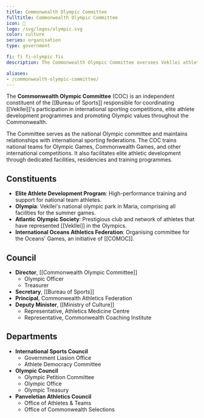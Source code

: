 ```yaml
---
title: Commonwealth Olympic Committee
fulltitle: Commonwealth Olympic Committee
icon: 🏢
logo: /svg/logos/olympic.svg
color: culture
series: organisation
type: government

fi: fi fi-olympic fis
description: The Commonwealth Olympic Committee oversees Vekllei athletes and teams in international games, including the Olympics.

aliases:
- /commonwealth-olympic-committee/
---
```

The <span class="fi fi-olympic fis"></span> **Commonwealth Olympic Committee** (COC) is an independent constituent of the [[Bureau of Sports]] responsible for coordinating [[Vekllei]]'s participation in international sporting competitions, elite athlete development programmes and promoting Olympic values throughout the Commonwealth.

The Committee serves as the national Olympic committee and maintains relationships with international sporting federations. The COC trains national teams for Olympic Games, Commonwealth Games, and other international competitions. It also facilitates elite athletic development through dedicated facilities, residencies and training programmes.

## Constituents

* **Elite Athlete Development Program**: High-performance training and support for national team athletes.
* **Olympia**: Vekllei's national olympic park in Maria, comprising all facilities for the summer games.
* **Atlantic Olympic Society**: Prestigious club and network of athletes that have represented [[Vekllei]] in the Olympics.
* **International Oceans Athletics Federation**: Organising committee for the Oceans' Games, an initiative of [[COMOC]].

## Council

* **Director**, [[Commonwealth Olympic Committee]]
    * Olympic Officer
    * Treasurer
* **Secretary**, [[Bureau of Sports]]
* **Principal**, Commonwealth Athletics Federation
* **Deputy Minister**, [[Ministry of Culture]]
    * Representative, Athletics Medicine Centre
    * Representative, Commonwealth Coaching Institute

## Departments

* **International Sports Council**
    * Government Liasion Office
    * Athlete Democracy Committee
* **Olympic Council**
    * Olympic Petition Committee
    * Olympic Office
    * Olympic Treasury
* **Panveletian Athletics Council**
    * Office of Athletes & Teams
    * Office of Commonwealth Selections